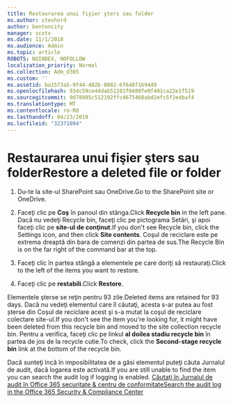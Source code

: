 ```yaml
---
title: Restaurarea unui fişier şters sau folder
ms.author: stevhord
author: bentoncity
manager: scotv
ms.date: 11/1/2018
ms.audience: Admin
ms.topic: article
ROBOTS: NOINDEX, NOFOLLOW
localization_priority: Normal
ms.collection: Adm_O365
ms.custom: ''
ms.assetid: ba1573a5-9f44-482b-8082-6f648f169449
ms.openlocfilehash: 93dc59ce44dab51281f0480fe0f401ca22e1f519
ms.sourcegitcommit: 9d78905c512192ffc4675468abd2efc5f2e4baf4
ms.translationtype: MT
ms.contentlocale: ro-RO
ms.lasthandoff: 04/23/2019
ms.locfileid: "32371094"
---
```

# <a name="restore-a-deleted-file-or-folder"></a><span data-ttu-id="f9515-102">Restaurarea unui fişier şters sau folder</span><span class="sxs-lookup"><span data-stu-id="f9515-102">Restore a deleted file or folder</span></span>

1. <span data-ttu-id="f9515-103">Du-te la site-ul SharePoint sau OneDrive.</span><span class="sxs-lookup"><span data-stu-id="f9515-103">Go to the SharePoint site or OneDrive.</span></span>
    
2. <span data-ttu-id="f9515-104">Faceţi clic pe **Coș** în panoul din stânga.</span><span class="sxs-lookup"><span data-stu-id="f9515-104">Click **Recycle bin** in the left pane.</span></span> <span data-ttu-id="f9515-105">Dacă nu vedeţi Recycle bin, faceţi clic pe pictograma Setări, şi apoi faceţi clic pe **site-ul de conţinut**.</span><span class="sxs-lookup"><span data-stu-id="f9515-105">If you don't see Recycle bin, click the Settings icon, and then click **Site contents**.</span></span> <span data-ttu-id="f9515-106">Coşul de reciclare este pe extrema dreaptă din bara de comenzi din partea de sus.</span><span class="sxs-lookup"><span data-stu-id="f9515-106">The Recycle Bin is on the far right of the command bar at the top.</span></span>
    
3. <span data-ttu-id="f9515-107">Faceţi clic în partea stângă a elementele pe care doriţi să restauraţi.</span><span class="sxs-lookup"><span data-stu-id="f9515-107">Click to the left of the items you want to restore.</span></span>
    
4. <span data-ttu-id="f9515-108">Faceţi clic pe **restabili**.</span><span class="sxs-lookup"><span data-stu-id="f9515-108">Click **Restore**.</span></span>
    
<span data-ttu-id="f9515-109">Elementele şterse se reţin pentru 93 zile.</span><span class="sxs-lookup"><span data-stu-id="f9515-109">Deleted items are retained for 93 days.</span></span> <span data-ttu-id="f9515-110">Dacă nu vedeţi elementul care îl căutaţi, acesta s-ar putea au fost șterse din Coșul de reciclare acest şi s-a mutat la coşul de reciclare colectare site-ul.</span><span class="sxs-lookup"><span data-stu-id="f9515-110">If you don't see the item you're looking for, it might have been deleted from this recycle bin and moved to the site collection recycle bin.</span></span> <span data-ttu-id="f9515-111">Pentru a verifica, faceţi clic pe linkul **al doilea stadiu recycle bin** în partea de jos de la recycle cutie.</span><span class="sxs-lookup"><span data-stu-id="f9515-111">To check, click the **Second-stage recycle bin** link at the bottom of the recycle bin.</span></span> 
  
<span data-ttu-id="f9515-112">Dacă sunteţi încă în imposibilitatea de a găsi elementul puteţi căuta Jurnalul de audit, dacă logarea este activată.</span><span class="sxs-lookup"><span data-stu-id="f9515-112">If you are still unable to find the item you can search the audit log if logging is enabled.</span></span> [<span data-ttu-id="f9515-113">Căutaţi în Jurnalul de audit în Office 365 securitate &amp; centru de conformitate</span><span class="sxs-lookup"><span data-stu-id="f9515-113">Search the audit log in the Office 365 Security &amp; Compliance Center</span></span>](https://support.office.com/article/0d4d0f35-390b-4518-800e-0c7ec95e946c.aspx)
  

